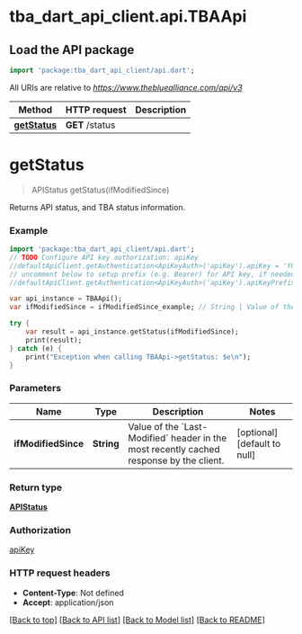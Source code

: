 # tba_dart_api_client.api.TBAApi

## Load the API package
```dart
import 'package:tba_dart_api_client/api.dart';
```

All URIs are relative to *https://www.thebluealliance.com/api/v3*

Method | HTTP request | Description
------------- | ------------- | -------------
[**getStatus**](TBAApi.md#getStatus) | **GET** /status | 


# **getStatus**
> APIStatus getStatus(ifModifiedSince)



Returns API status, and TBA status information.

### Example 
```dart
import 'package:tba_dart_api_client/api.dart';
// TODO Configure API key authorization: apiKey
//defaultApiClient.getAuthentication<ApiKeyAuth>('apiKey').apiKey = 'YOUR_API_KEY';
// uncomment below to setup prefix (e.g. Bearer) for API key, if needed
//defaultApiClient.getAuthentication<ApiKeyAuth>('apiKey').apiKeyPrefix = 'Bearer';

var api_instance = TBAApi();
var ifModifiedSince = ifModifiedSince_example; // String | Value of the `Last-Modified` header in the most recently cached response by the client.

try { 
    var result = api_instance.getStatus(ifModifiedSince);
    print(result);
} catch (e) {
    print("Exception when calling TBAApi->getStatus: $e\n");
}
```

### Parameters

Name | Type | Description  | Notes
------------- | ------------- | ------------- | -------------
 **ifModifiedSince** | **String**| Value of the &#x60;Last-Modified&#x60; header in the most recently cached response by the client. | [optional] [default to null]

### Return type

[**APIStatus**](APIStatus.md)

### Authorization

[apiKey](../README.md#apiKey)

### HTTP request headers

 - **Content-Type**: Not defined
 - **Accept**: application/json

[[Back to top]](#) [[Back to API list]](../README.md#documentation-for-api-endpoints) [[Back to Model list]](../README.md#documentation-for-models) [[Back to README]](../README.md)

